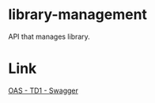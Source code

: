 # library-management

API that manages library.

# Link

[OAS - TD1 - Swagger](https://petstore.swagger.io/?url=https://raw.githubusercontent.com/Lalaina0904/library-management/oas-td2-alt-std22113/docs/api.yml)
